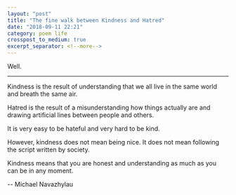 ```yaml
---
layout: "post"
title: "The fine walk between Kindness and Hatred"
date: "2018-09-11 22:21"
category: poem life
crosspost_to_medium: true
excerpt_separator: <!--more-->
---
```


Well.

---

Kindness is the result of understanding that we all live in the same world and breath the same air.

Hatred is the result of a misunderstanding how things actually are and drawing artificial lines between people and others.

It is very easy to be hateful and very hard to be kind.

However, kindness does not mean being nice. It does not mean following the script written by society.

Kindness means that you are honest and understanding as much as you can be in any moment.

-- Michael Navazhylau
